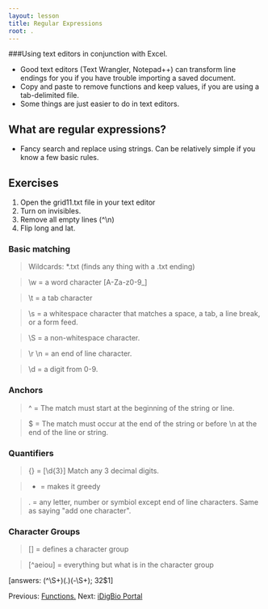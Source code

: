 ```yaml
---
layout: lesson
title: Regular Expressions
root: .
---
```

###Using text editors in conjunction with Excel.
- Good text editors (Text Wrangler, Notepad++) can transform line endings for you if you have trouble importing a saved document.
- Copy and paste to remove functions and keep values, if you are using a tab-delimited file.
- Some things are just easier to do in text editors.

## What are regular expressions?
- Fancy search and replace using strings. Can be relatively simple if you know a few basic rules.

## Exercises
1. Open the grid11.txt file in your text editor
2. Turn on invisibles.
3. Remove all empty lines (^\n)
4. Flip long and lat.

### Basic matching
> Wildcards: *.txt (finds any thing with a .txt ending)

> \w = a word character [A-Za-z0-9_]

> \t = a tab character

> \s = a whitespace character that matches a space, a tab, a line break, or a form feed.

> \S = a non-whitespace character.

> \r \n = an end of line character.

> \d = a digit from 0-9.

### Anchors

> ^ = The match must start at the beginning of the string or line.

> $ = The match must occur at the end of the string or before \n at the end of the line or string.

### Quantifiers

> {} = [\d{3}] Match any 3 decimal digits.

> + = makes it greedy

> . = any letter, number or symbiol except end of line characters. Same as saying "add one character".

### Character Groups

> [] = defines a character group

> [^aeiou] = everything but what is in the character group


[answers: (^\S+)(.)(-\S+); $3$2$1]






Previous: [Functions.](07-functions.html)
Next: [iDigBio Portal](09-iDigBio-portal.html)